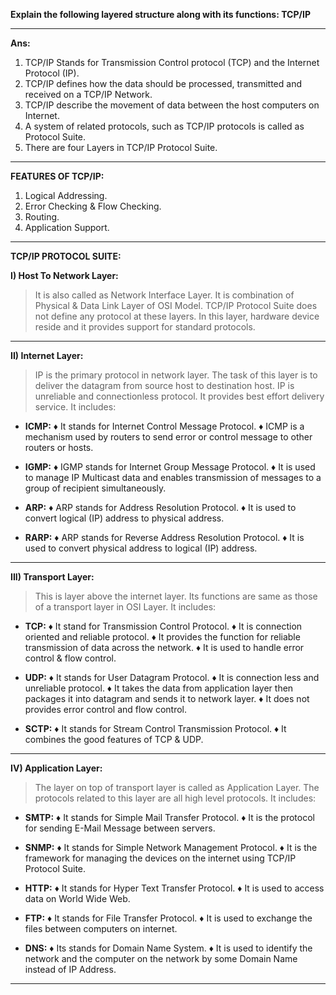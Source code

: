 **Explain the following layered structure along with its functions: TCP/IP**

---

**Ans:**

1. TCP/IP Stands for Transmission Control protocol (TCP) and the Internet Protocol (IP).
2. TCP/IP defines how the data should be processed, transmitted and received on a TCP/IP Network.
3. TCP/IP describe the movement of data between the host computers on Internet.
4. A system of related protocols, such as TCP/IP protocols is called as Protocol Suite.
5. There are four Layers in TCP/IP Protocol Suite.

---

**FEATURES OF TCP/IP:**

1. Logical Addressing.
2. Error Checking & Flow Checking.
3. Routing.
4. Application Support.

---

**TCP/IP PROTOCOL SUITE:**

**I) Host To Network Layer:**

> It is also called as Network Interface Layer.
> It is combination of Physical & Data Link Layer of OSI Model.
> TCP/IP Protocol Suite does not define any protocol at these layers.
> In this layer, hardware device reside and it provides support for standard protocols.

---

**II) Internet Layer:**

> IP is the primary protocol in network layer.
> The task of this layer is to deliver the datagram from source host to destination host.
> IP is unreliable and connectionless protocol.
> It provides best effort delivery service.
> It includes:

- **ICMP:**
  ♦ It stands for Internet Control Message Protocol.
  ♦ ICMP is a mechanism used by routers to send error or control message to other routers or hosts.

- **IGMP:**
  ♦ IGMP stands for Internet Group Message Protocol.
  ♦ It is used to manage IP Multicast data and enables transmission of messages to a group of recipient simultaneously.

- **ARP:**
  ♦ ARP stands for Address Resolution Protocol.
  ♦ It is used to convert logical (IP) address to physical address.

- **RARP:**
  ♦ ARP stands for Reverse Address Resolution Protocol.
  ♦ It is used to convert physical address to logical (IP) address.

---

**III) Transport Layer:**

> This is layer above the internet layer.
> Its functions are same as those of a transport layer in OSI Layer.
> It includes:

- **TCP:**
  ♦ It stand for Transmission Control Protocol.
  ♦ It is connection oriented and reliable protocol.
  ♦ It provides the function for reliable transmission of data across the network.
  ♦ It is used to handle error control & flow control.

- **UDP:**
  ♦ It stands for User Datagram Protocol.
  ♦ It is connection less and unreliable protocol.
  ♦ It takes the data from application layer then packages it into datagram and sends it to network layer.
  ♦ It does not provides error control and flow control.

- **SCTP:**
  ♦ It stands for Stream Control Transmission Protocol.
  ♦ It combines the good features of TCP & UDP.

---

**IV) Application Layer:**

> The layer on top of transport layer is called as Application Layer.
> The protocols related to this layer are all high level protocols.
> It includes:

- **SMTP:**
  ♦ It stands for Simple Mail Transfer Protocol.
  ♦ It is the protocol for sending E-Mail Message between servers.

- **SNMP:**
  ♦ It stands for Simple Network Management Protocol.
  ♦ It is the framework for managing the devices on the internet using TCP/IP Protocol Suite.

- **HTTP:**
  ♦ It stands for Hyper Text Transfer Protocol.
  ♦ It is used to access data on World Wide Web.

- **FTP:**
  ♦ It stands for File Transfer Protocol.
  ♦ It is used to exchange the files between computers on internet.

- **DNS:**
  ♦ Its stands for Domain Name System.
  ♦ It is used to identify the network and the computer on the network by some Domain Name instead of IP Address.

---
